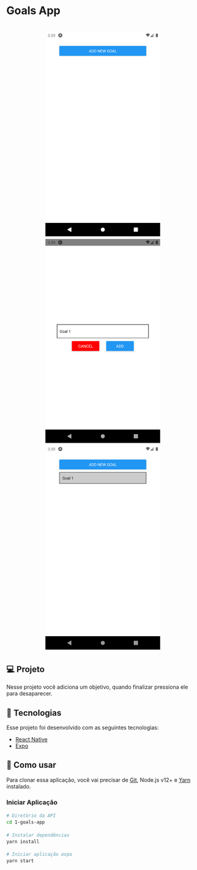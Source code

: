 # Goals App

<h1 align="center">
    <img alt="list" title="List" src=".github/list.png" width="300px" />
    <img alt="insert goal" title="Insert goal" src=".github/goal.png" width="300px" />
    <img alt="list goal" title="List goal" src=".github/list-goal.png" width="300px" />
</h1>

## 💻 Projeto

Nesse projeto você adiciona um objetivo, quando finalizar pressiona ele para desaparecer.

## :rocket: Tecnologias

Esse projeto foi desenvolvido com as seguintes tecnologias:

- [React Native](https://reactnative.dev)
- [Expo](https://expo.io/)

## 🔨 Como usar

Para clonar essa aplicação, você vai precisar de [Git](https://git-scm.com/), Node.js v12+ e [Yarn](https://yarnpkg.com/) instalado.

### Iniciar Aplicação

```bash
# Diretório da API
cd 1-goals-app

# Instalar dependências
yarn install

# Iniciar aplicação expo
yarn start
```
